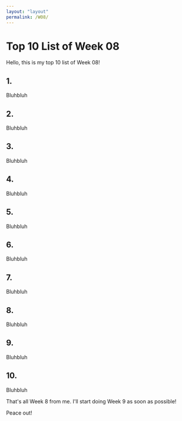 ```yaml
---
layout: "layout"
permalink: /W08/
---
```


# Top 10 List of Week 08

Hello, this is my top 10 list of Week 08!

## 1. []()

Bluhbluh

## 2. []()

Bluhbluh

## 3. []()

Bluhbluh

## 4. []()

Bluhbluh

## 5. []()

Bluhbluh

## 6. []()

Bluhbluh

## 7. []()

Bluhbluh

## 8. []()

Bluhbluh

## 9. []()

Bluhbluh

## 10. []()

Bluhbluh

That's all Week 8 from me. I'll start doing Week 9 as soon as possible!

Peace out!
